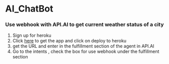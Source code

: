 # AI_ChatBot

### Use webhook with API.AI to get current weather status of a city

1. Sign up for heroku
2. Click [here](https://github.com/dialogflow/fulfillment-webhook-weather-python) to get the app and click on deploy to heroku
3. get the URL and enter in the fulfillment section of the agent in API.AI
4. Go to the intents , check the box for use webhook under the fulfillment section




   
